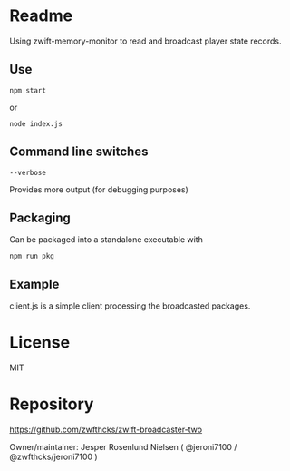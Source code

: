 # Readme

Using zwift-memory-monitor to read and broadcast player state records.

## Use

```
npm start
```

or 

```
node index.js
```

## Command line switches

```
--verbose
```

Provides more output (for debugging purposes)


## Packaging

Can be packaged into a standalone executable with

```
npm run pkg
```


## Example

client.js is a simple client processing the broadcasted packages.




# License

MIT

# Repository

https://github.com/zwfthcks/zwift-broadcaster-two

Owner/maintainer: Jesper Rosenlund Nielsen ( @jeroni7100 / @zwfthcks/jeroni7100 )
